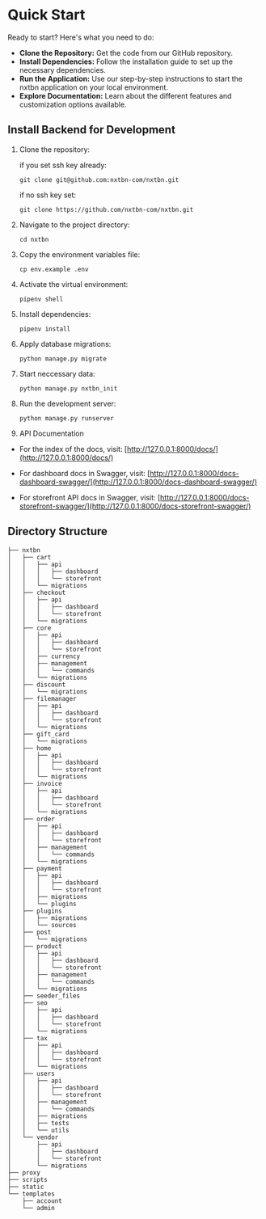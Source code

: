 # Quick Start

Ready to start? Here's what you need to do:

- **Clone the Repository:** Get the code from our GitHub repository.
- **Install Dependencies:** Follow the installation guide to set up the necessary dependencies.
- **Run the Application:** Use our step-by-step instructions to start the nxtbn application on your local environment.
- **Explore Documentation:** Learn about the different features and customization options available.



## Install Backend for Development

1. Clone the repository:

    if you set ssh key already:
    ```
    git clone git@github.com:nxtbn-com/nxtbn.git
    ```
    if no ssh key set:
    ```
    git clone https://github.com/nxtbn-com/nxtbn.git
    ```
2. Navigate to the project directory:
    ```
    cd nxtbn
    ```
3. Copy the environment variables file:
    ```
    cp env.example .env
    ```
4. Activate the virtual environment:
    ```
    pipenv shell
    ```
5. Install dependencies:
    ```
    pipenv install
    ```
6. Apply database migrations:
    ```
    python manage.py migrate
    ```
7. Start neccessary data:
    ```
    python manage.py nxtbn_init
    ```
8. Run the development server:
    ```
    python manage.py runserver
    ```


9. API Documentation

- For the index of the docs, visit: [http://127.0.0.1:8000/docs/](http://127.0.0.1:8000/docs/)

- For dashboard docs in Swagger, visit: [http://127.0.0.1:8000/docs-dashboard-swagger/](http://127.0.0.1:8000/docs-dashboard-swagger/)

- For storefront API docs in Swagger, visit: [http://127.0.0.1:8000/docs-storefront-swagger/](http://127.0.0.1:8000/docs-storefront-swagger/)

## Directory Structure

```
├── nxtbn
│   ├── cart
│   │   ├── api
│   │   │   ├── dashboard
│   │   │   └── storefront
│   │   └── migrations
│   ├── checkout
│   │   ├── api
│   │   │   ├── dashboard
│   │   │   └── storefront
│   │   └── migrations
│   ├── core
│   │   ├── api
│   │   │   ├── dashboard
│   │   │   └── storefront
│   │   ├── currency
│   │   ├── management
│   │   │   └── commands
│   │   └── migrations
│   ├── discount
│   │   └── migrations
│   ├── filemanager
│   │   ├── api
│   │   │   ├── dashboard
│   │   │   └── storefront
│   │   └── migrations
│   ├── gift_card
│   │   └── migrations
│   ├── home
│   │   ├── api
│   │   │   ├── dashboard
│   │   │   └── storefront
│   │   └── migrations
│   ├── invoice
│   │   ├── api
│   │   │   ├── dashboard
│   │   │   └── storefront
│   │   └── migrations
│   ├── order
│   │   ├── api
│   │   │   ├── dashboard
│   │   │   └── storefront
│   │   ├── management
│   │   │   └── commands
│   │   └── migrations
│   ├── payment
│   │   ├── api
│   │   │   ├── dashboard
│   │   │   └── storefront
│   │   ├── migrations
│   │   └── plugins
│   ├── plugins
│   │   ├── migrations
│   │   └── sources
│   ├── post
│   │   └── migrations
│   ├── product
│   │   ├── api
│   │   │   ├── dashboard
│   │   │   └── storefront
│   │   ├── management
│   │   │   └── commands
│   │   └── migrations
│   ├── seeder_files
│   ├── seo
│   │   ├── api
│   │   │   ├── dashboard
│   │   │   └── storefront
│   │   └── migrations
│   ├── tax
│   │   ├── api
│   │   │   ├── dashboard
│   │   │   └── storefront
│   │   └── migrations
│   ├── users
│   │   ├── api
│   │   │   ├── dashboard
│   │   │   └── storefront
│   │   ├── management
│   │   │   └── commands
│   │   ├── migrations
│   │   ├── tests
│   │   └── utils
│   └── vendor
│       ├── api
│       │   ├── dashboard
│       │   └── storefront
│       └── migrations
├── proxy
├── scripts
├── static
└── templates
    ├── account
    └── admin
```
